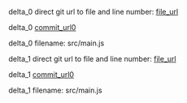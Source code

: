 delta_0 direct git url to file and line number: [file_url](https://www.github.com/matheusazzi/shop-vue/commit/6f720d5fdf19ea9a156b4bd98c64e258c58e97fc/#diff-27653c212e1cfe533e4eb2f7d0d3f89604c9de48a09583b4cbbbcbd08a07da79L11)

delta_0 [commit_url0](https://www.github.com/matheusazzi/shop-vue/commit/6f720d5fdf19ea9a156b4bd98c64e258c58e97fc)

delta_0 filename: src/main.js



delta_1 direct git url to file and line number: [file_url](https://www.github.com/reichlab/flusight/commit/32d7207f9f8288e324375a5e62edfd2c408fbb73/#diff-27653c212e1cfe533e4eb2f7d0d3f89604c9de48a09583b4cbbbcbd08a07da79L12)

delta_1 [commit_url0](https://www.github.com/reichlab/flusight/commit/32d7207f9f8288e324375a5e62edfd2c408fbb73)

delta_1 filename: src/main.js



